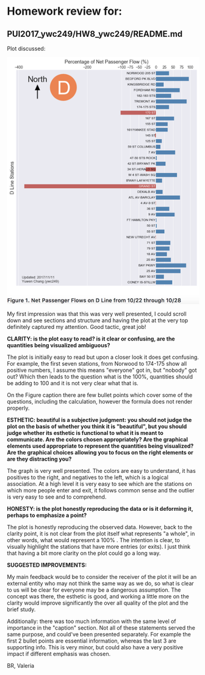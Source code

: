 # Homework review for:
## PUI2017_ywc249/HW8_ywc249/README.md

Plot discussed:

![Alt text](ywc249_plot.png)

My first impression was that this was very well presented, I could scroll down and see sections and structure and having the plot at the very top definitely captured my attention. Good tactic, great job! 


__CLARITY: is the plot easy to read? is it clear or confusing, are the quantities being visualized ambiguous?__

The plot is initially easy to read but upon a closer look it does get confusing. For example, the first seven stations, from Norwood to 174-175 show all positive numbers, I assume this means "everyone" got in, but "nobody" got out?  Which then leads to the question what is the 100%, quantities should be adding to 100 and it is not very clear what that is. 

On the Figure caption there are few bullet points which cover some of the questions, including the calculation, however the formula does not render properly. 


__ESTHETIC: beautiful is a subjective judgment: you should not judge the plot on the basis of whether you think it is "beautiful", but you should judge whether its esthetic is functional to what it is meant to communicate. Are the colors chosen appropriately? Are the graphical elements used appropriate to represent the quantities being visualized? Are the graphical choices allowing you to focus on the right elements or are they distracting you?__

The graph is very well presented. The colors are easy to understand, it has positives to the right, and negatives to the left, which is a logical association. At a high level it is very easy to see which are the stations on which more people enter and exit, it follows common sense and the outlier is very easy to see and to comprehend. 


__HONESTY: is the plot honestly reproducing the data or is it deforming it, perhaps to emphasize a point?__

The plot is honestly reproducing the observed data. However, back to the clarity point, it is not clear from the plot itself what represents "a whole", in other words, what would represent a 100% .  The intention is clear, to visually highlight the stations that have more entries (or exits). I just think that having a bit more clarity on the plot could go a long way. 


__SUGGESTED IMPROVEMENTS:__

My main feedback would be to consider the receiver of the plot it will be an external entity who may not think the same way as we do, so what is clear to us will be clear for everyone may be a dangerous assumption.  The concept was there, the esthetic is good, and working a little more on the clarity would improve significantly the over all quality of the plot and the brief study. 

Additionally: there was too much information with the same level of importance in the "caption" section. Not all of these statements served the same purpose, and could've been presented separately.  For example the first 2 bullet points are essential information, whereas the last 3 are supporting info.  This is very minor, but could also have a very positive impact if different emphasis was chosen.

BR,
Valeria
